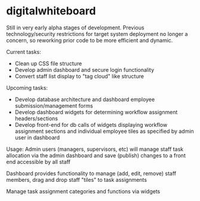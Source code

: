 # digitalwhiteboard

Still in very early alpha stages of development. Previous technology/security restrictions for target system deployment no longer a concern, so reworking prior code to be more efficient and dynamic.

Current tasks:
* Clean up CSS file structure
* Develop admin dashboard and secure login functionality
* Convert staff list display to "tag cloud" like structure

Upcoming tasks:
* Develop database architecture and dashboard employee submission/management forms
* Develop dashboard widgets for determining workflow assignment headers/sections
* Develop front-end for db calls of widgets displaying workflow assignment sections and individual employee tiles as specified by admin user in dashboard

Usage:
Admin users (managers, supervisors, etc) will manage staff task allocation via the admin dashboard and save (publish) changes to a front end accessible by all staff

Dashboard provides functionality to manage (add, edit, remove) staff members, drag and drop staff "tiles" to task assignments

Manage task assignment categories and functions via widgets